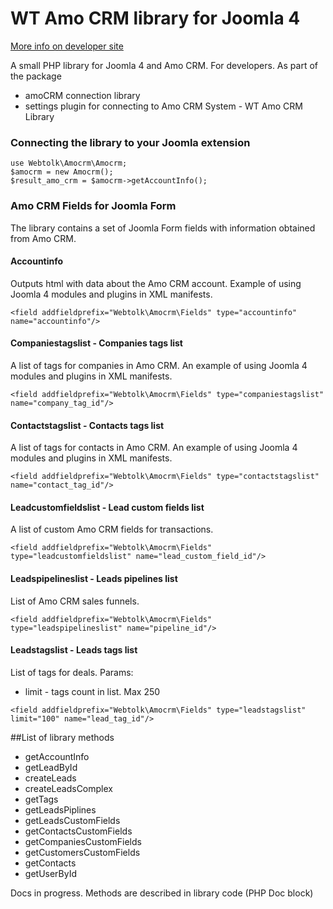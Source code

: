 # WT Amo CRM library for Joomla 4
[More info on developer site](https://web-tolk.ru/dev/biblioteki/wt-amo-crm-library.html)

A small PHP library for Joomla 4 and Amo CRM. For developers.
As part of the package
- amoCRM connection library
- settings plugin for connecting to Amo CRM System - WT Amo CRM Library
### Connecting the library to your Joomla extension
```
use Webtolk\Amocrm\Amocrm;
$amocrm = new Amocrm();
$result_amo_crm = $amocrm->getAccountInfo();
```
### Amo CRM Fields for Joomla Form
The library contains a set of Joomla Form fields with information obtained from Amo CRM.
#### Accountinfo
Outputs html with data about the Amo CRM account. Example of using Joomla 4 modules and plugins in XML manifests.
```
<field addfieldprefix="Webtolk\Amocrm\Fields" type="accountinfo" name="accountinfo"/>
```
#### Companiestagslist - Companies tags list 
A list of tags for companies in Amo CRM. An example of using Joomla 4 modules and plugins in XML manifests.
```
<field addfieldprefix="Webtolk\Amocrm\Fields" type="companiestagslist" name="company_tag_id"/>
```
#### Contactstagslist - Contacts tags list
A list of tags for contacts in Amo CRM. An example of using Joomla 4 modules and plugins in XML manifests.
```
<field addfieldprefix="Webtolk\Amocrm\Fields" type="contactstagslist" name="contact_tag_id"/>
```
#### Leadcustomfieldslist - Lead custom fields list
A list of custom Amo CRM fields for transactions.
```
<field addfieldprefix="Webtolk\Amocrm\Fields" type="leadcustomfieldslist" name="lead_custom_field_id"/>
```
#### Leadspipelineslist - Leads pipelines list
List of Amo CRM sales funnels.
```
<field addfieldprefix="Webtolk\Amocrm\Fields" type="leadspipelineslist" name="pipeline_id"/>
```
#### Leadstagslist - Leads tags list
List of tags for deals. 
Params:
- limit - tags count in list. Max 250
```
<field addfieldprefix="Webtolk\Amocrm\Fields" type="leadstagslist" limit="100" name="lead_tag_id"/>
```
##List of library methods
- getAccountInfo
- getLeadById
- createLeads
- createLeadsComplex
- getTags
- getLeadsPiplines
- getLeadsCustomFields
- getContactsCustomFields
- getCompaniesCustomFields
- getCustomersCustomFields
- getContacts
- getUserById

Docs in progress. Methods are described in library code (PHP Doc block)
